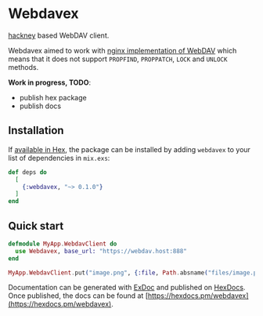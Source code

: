 # Webdavex

[hackney](https://github.com/benoitc/hackney) based WebDAV client.

Webdavex aimed to work with [nginx implementation of WebDAV](https://nginx.org/en/docs/http/ngx_http_dav_module.html)
which means that it does not support `PROPFIND`, `PROPPATCH`, `LOCK` and `UNLOCK` methods.

**Work in progress, TODO**:
* publish hex package
* publish docs

## Installation

If [available in Hex](https://hex.pm/docs/publish), the package can be installed
by adding `webdavex` to your list of dependencies in `mix.exs`:

```elixir
def deps do
  [
    {:webdavex, "~> 0.1.0"}
  ]
end
```

## Quick start

```elixir
defmodule MyApp.WebdavClient do
  use Webdavex, base_url: "https://webdav.host:888"
end

MyApp.WebdavClient.put("image.png", {:file, Path.absname("files/image.png")})
```

Documentation can be generated with [ExDoc](https://github.com/elixir-lang/ex_doc)
and published on [HexDocs](https://hexdocs.pm). Once published, the docs can
be found at [https://hexdocs.pm/webdavex](https://hexdocs.pm/webdavex).
